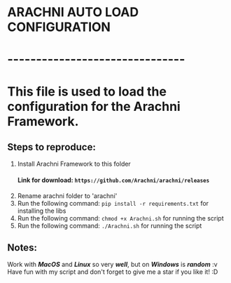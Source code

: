 # ARACHNI AUTO LOAD CONFIGURATION
# -------------------------------
# This file is used to load the configuration for the Arachni Framework.

## Steps to reproduce:
1. Install Arachni Framework to this folder
   #### Link for download: `https://github.com/Arachni/arachni/releases`
2. Rename arachni folder to 'arachni'
3. Run the following command: `pip install -r requirements.txt` for installing the libs
4. Run the following command: `chmod +x Arachni.sh` for running the script
5. Run the following command: `./Arachni.sh` for running the script

## Notes:
Work with ***MacOS*** and ***Linux*** so very ***well***, but on ***Windows*** is ***random*** :v
Have fun with my script and don't forget to give me a star if you like it! :D
